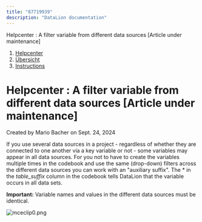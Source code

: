 ```yaml
---
title: "87719939"
description: "DataLion documentation"
---
```


Helpcenter : A filter variable from different data sources \[Article under maintenance\]  

1.  [Helpcenter](index.html)
2.  [Übersicht](2982609.html)
3.  [Instructions](Instructions_85524497.html)

# Helpcenter : A filter variable from different data sources \[Article under maintenance\]

Created by Mario Bacher on Sept. 24, 2024

If you use several data sources in a project - regardless of whether they are connected to one another via a key variable or not - some variables may appear in all data sources. For you not to have to create the variables multiple times in the codebook and use the same (drop-down) filters across the different data sources you can work with an "auxiliary suffix". The \* in the *table\_suffix* column in the codebook tells DataLion that the variable occurs in all data sets.

**Important:** Variable names and values in the different data sources must be identical.

![mceclip0.png](/img/87556122.png?width=760)